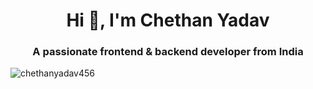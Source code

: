 <div align="center">
</div>  
<h1 align="center">Hi 👋, I'm Chethan Yadav</h1>
<h3 align="center">A passionate frontend & backend developer from India</h3>


<p><img src="https://github-readme-streak-stats.herokuapp.com/?user=chethanyadav456&" align="center" alt="chethanyadav456" /></p>
